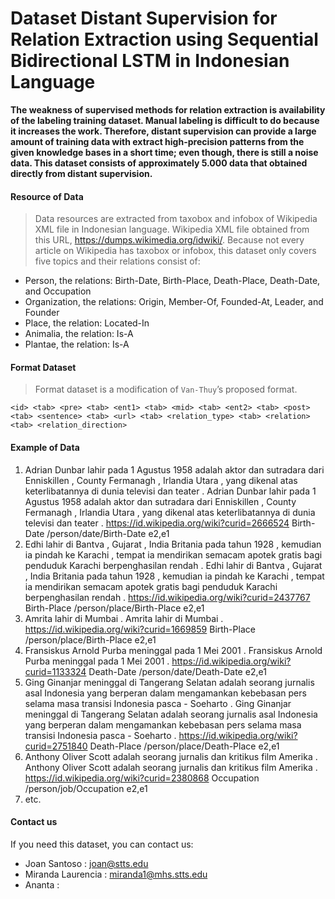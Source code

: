 # Dataset Distant Supervision for Relation Extraction using Sequential Bidirectional LSTM in Indonesian Language

**The weakness of supervised methods for relation extraction is availability of the labeling training dataset. Manual labeling is difficult to do because it increases the work. Therefore, distant supervision can provide a large amount of training data with extract high-precision patterns from the given knowledge bases in a short time; even though, there is still a noise data. This dataset consists of approximately 5.000 data that obtained directly from distant supervision.**

#### Resource of Data
> Data resources are extracted from taxobox and infobox of Wikipedia XML file in Indonesian language.
> Wikipedia XML file obtained from this URL, https://dumps.wikimedia.org/idwiki/.
> Because not every article on Wikipedia has taxobox or infobox, this dataset only covers five topics and their relations consist of:
- Person, the relations: Birth-Date, Birth-Place, Death-Place, Death-Date, and Occupation
- Organization, the relations: Origin, Member-Of, Founded-At, Leader, and Founder
- Place, the relation: Located-In
- Animalia, the relation: Is-A
- Plantae, the relation: Is-A

#### Format Dataset
> Format dataset is a modification of `Van-Thuy`’s proposed format.
```
<id> <tab> <pre> <tab> <ent1> <tab> <mid> <tab> <ent2> <tab> <post> <tab> <sentence> <tab> <url> <tab> <relation_type> <tab> <relation> <tab> <relation_direction>
```

#### Example of Data
1. <None>	Adrian Dunbar	lahir pada	1 Agustus 1958	adalah aktor dan sutradara dari Enniskillen , County Fermanagh , Irlandia Utara , yang dikenal atas keterlibatannya di dunia televisi dan teater .	Adrian Dunbar lahir pada 1 Agustus 1958 adalah aktor dan sutradara dari Enniskillen , County Fermanagh , Irlandia Utara , yang dikenal atas keterlibatannya di dunia televisi dan teater .	https://id.wikipedia.org/wiki?curid=2666524	Birth-Date	/person/date/Birth-Date	e2,e1
2. <None>	Edhi	lahir di	Bantva	, Gujarat , India Britania pada tahun 1928 , kemudian ia pindah ke Karachi , tempat ia mendirikan semacam apotek gratis bagi penduduk Karachi berpenghasilan rendah .	Edhi lahir di Bantva , Gujarat , India Britania pada tahun 1928 , kemudian ia pindah ke Karachi , tempat ia mendirikan semacam apotek gratis bagi penduduk Karachi berpenghasilan rendah .	https://id.wikipedia.org/wiki?curid=2437767	Birth-Place	/person/place/Birth-Place	e2,e1
3. <None>	Amrita	lahir di	Mumbai	.	Amrita lahir di Mumbai .	https://id.wikipedia.org/wiki?curid=1669859	Birth-Place	/person/place/Birth-Place	e2,e1
4. <None>	Fransiskus Arnold Purba	meninggal pada	1 Mei 2001	.	Fransiskus Arnold Purba meninggal pada 1 Mei 2001 .	https://id.wikipedia.org/wiki?curid=1133324	Death-Date	/person/date/Death-Date	e2,e1
5. <None>	Ging Ginanjar	meninggal di	Tangerang Selatan	adalah seorang jurnalis asal Indonesia yang berperan dalam mengamankan kebebasan pers selama masa transisi Indonesia pasca - Soeharto .	Ging Ginanjar meninggal di Tangerang Selatan adalah seorang jurnalis asal Indonesia yang berperan dalam mengamankan kebebasan pers selama masa transisi Indonesia pasca - Soeharto .	https://id.wikipedia.org/wiki?curid=2751840	Death-Place	/person/place/Death-Place	e2,e1
6. <None>	Anthony Oliver Scott	adalah seorang	jurnalis	dan kritikus film Amerika .	Anthony Oliver Scott adalah seorang jurnalis dan kritikus film Amerika .	https://id.wikipedia.org/wiki?curid=2380868	Occupation	/person/job/Occupation	e2,e1
7. etc.

#### Contact us
If you need this dataset, you can contact us:
- Joan Santoso : joan@stts.edu
- Miranda Laurencia : miranda1@mhs.stts.edu
- Ananta : 